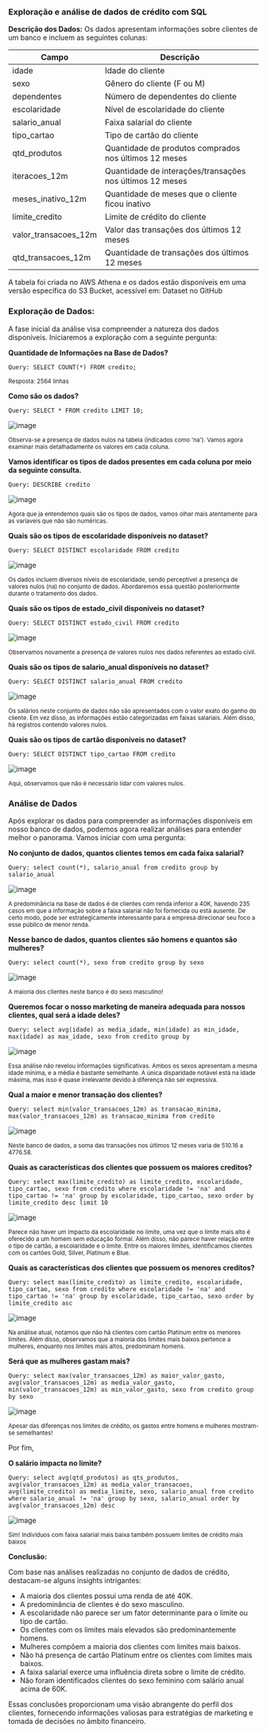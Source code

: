 ### Exploração e análise de dados de crédito com SQL

**Descrição dos Dados:**
Os dados apresentam informações sobre clientes de um banco e incluem as seguintes colunas:

| Campo                 | Descrição                                                |
|-----------------------|----------------------------------------------------------|
| idade                 | Idade do cliente                                         |
| sexo                  | Gênero do cliente (F ou M)                               |
| dependentes           | Número de dependentes do cliente                         |
| escolaridade          | Nível de escolaridade do cliente                         |
| salario_anual         | Faixa salarial do cliente                                |
| tipo_cartao           | Tipo de cartão do cliente                                |
| qtd_produtos          | Quantidade de produtos comprados nos últimos 12 meses    |
| iteracoes_12m         | Quantidade de interações/transações nos últimos 12 meses |
| meses_inativo_12m     | Quantidade de meses que o cliente ficou inativo          |
| limite_credito        | Limite de crédito do cliente                             |
| valor_transacoes_12m  | Valor das transações dos últimos 12 meses                |
| qtd_transacoes_12m    | Quantidade de transações dos últimos 12 meses            |


A tabela foi criada no AWS Athena e os dados estão disponíveis em uma versão específica do S3 Bucket, acessível em: Dataset no GitHub

### Exploração de Dados:
A fase inicial da análise visa compreender a natureza dos dados disponíveis. Iniciaremos a exploração com a seguinte pergunta:

**Quantidade de Informações na Base de Dados?**
```
Query: SELECT COUNT(*) FROM credito;
```
<sub>Resposta: 2564 linhas<sub>

**Como são os dados?**
```
Query: SELECT * FROM credito LIMIT 10;
```
![image](https://github.com/DLeyendecker/credit-analysis-exploration/assets/123911132/fd1eb22c-f918-457c-85a9-652d29c6f79a)

<sub>Observa-se a presença de dados nulos na tabela (indicados como 'na'). Vamos agora examinar mais detalhadamente os valores em cada coluna.<sub>

**Vamos identificar os tipos de dados presentes em cada coluna por meio da seguinte consulta.**
```
Query: DESCRIBE credito
```
![image](https://github.com/DLeyendecker/credit-analysis-exploration/assets/123911132/72addd94-88a1-4df6-b30c-9f995059f125)


<sub>Agora que ja entendemos quais são os tipos de dados, vamos olhar mais atentamente para as varíaveis que não são numéricas.<sub>

**Quais são os tipos de escolaridade disponíveis no dataset?**
```
Query: SELECT DISTINCT escolaridade FROM credito
```
![image](https://github.com/DLeyendecker/credit-analysis-exploration/assets/123911132/c8ad8529-9ddf-4341-b69d-e756d9a3faa1)

<sub>Os dados incluem diversos níveis de escolaridade, sendo perceptível a presença de valores nulos (na) no conjunto de dados. Abordaremos essa questão posteriormente durante o tratamento dos dados.<sub>

**Quais são os tipos de estado_civil disponíveis no dataset?**
```
Query: SELECT DISTINCT estado_civil FROM credito
```
![image](https://github.com/DLeyendecker/credit-analysis-exploration/assets/123911132/92d743ce-9a8c-4eb6-a164-c969d05878b6)

<sub>Observamos novamente a presença de valores nulos nos dados referentes ao estado civil.<sub>

**Quais são os tipos de salario_anual disponíveis no dataset?**
```
Query: SELECT DISTINCT salario_anual FROM credito
```
![image](https://github.com/DLeyendecker/credit-analysis-exploration/assets/123911132/d51d3d1a-42c3-4727-86bc-1f9546504f1e)

<sub>Os salários neste conjunto de dados não são apresentados com o valor exato do ganho do cliente. Em vez disso, as informações estão categorizadas em faixas salariais. Além disso, há registros contendo valores nulos.<sub>

**Quais são os tipos de cartão disponíveis no dataset?**
```
Query: SELECT DISTINCT tipo_cartao FROM credito
```
![image](https://github.com/DLeyendecker/credit-analysis-exploration/assets/123911132/f7523c88-2e0a-4852-b444-edb4efda5990)

<sub>Aqui, observamos que não é necessário lidar com valores nulos.<sub>

### Análise de Dados

Após explorar os dados para compreender as informações disponíveis em nosso banco de dados, podemos agora realizar análises para entender melhor o panorama. Vamos iniciar com uma pergunta: 

**No conjunto de dados, quantos clientes temos em cada faixa salarial?**
```
Query: select count(*), salario_anual from credito group by salario_anual
```
![image](https://github.com/DLeyendecker/credit-analysis-exploration/assets/123911132/94d4e0e8-dc83-4206-811e-ada6b2a07e23)

<sub>A predominância na base de dados é de clientes com renda inferior a 40K, havendo 235 casos em que a informação sobre a faixa salarial não foi fornecida ou está ausente. De certo modo, pode ser estrategicamente interessante para a empresa direcionar seu foco a esse público de menor renda.<sub>

**Nesse banco de dados, quantos clientes são homens e quantos são mulheres?**
```
Query: select count(*), sexo from credito group by sexo
```
![image](https://github.com/DLeyendecker/credit-analysis-exploration/assets/123911132/78f1af32-5497-4998-a37f-0fd3f4f17c95)

<sub>A maioria dos clientes neste banco é do sexo masculino!<sub>

**Queremos focar o nosso marketing de maneira adequada para nossos clientes, qual será a idade deles?**
```
Query: select avg(idade) as media_idade, min(idade) as min_idade, max(idade) as max_idade, sexo from credito group by
```
![image](https://github.com/DLeyendecker/credit-analysis-exploration/assets/123911132/16c006d1-962c-4022-8b97-a7d71e0ec6bd)

<sub>Essa análise não revelou informações significativas. Ambos os sexos apresentam a mesma idade mínima, e a média é bastante semelhante. A única disparidade notável está na idade máxima, mas isso é quase irrelevante devido à diferença não ser expressiva.<sub>

**Qual a maior e menor transação dos clientes?**
```
Query: select min(valor_transacoes_12m) as transacao_minima, max(valor_transacoes_12m) as transacao_minima from credito
```
![image](https://github.com/DLeyendecker/credit-analysis-exploration/assets/123911132/3bda6071-f540-4c65-9042-bb3883f39722)

<sub>Neste banco de dados, a soma das transações nos últimos 12 meses varia de 510.16 a 4776.58.<sub>

**Quais as características dos clientes que possuem os maiores creditos?**
```
Query: select max(limite_credito) as limite_credito, escolaridade, tipo_cartao, sexo from credito where escolaridade != 'na' and tipo_cartao != 'na' group by escolaridade, tipo_cartao, sexo order by limite_credito desc limit 10
```
![image](https://github.com/DLeyendecker/credit-analysis-exploration/assets/123911132/2c8c2bd1-076a-48e3-a592-0c7764b0162e)

<sub>Parece não haver um impacto da escolaridade no limite, uma vez que o limite mais alto é oferecido a um homem sem educação formal. Além disso, não parece haver relação entre o tipo de cartão, a escolaridade e o limite. Entre os maiores limites, identificamos clientes com os cartões Gold, Silver, Platinum e Blue.<sub>

**Quais as características dos clientes que possuem os menores creditos?**
```
Query: select max(limite_credito) as limite_credito, escolaridade, tipo_cartao, sexo from credito where escolaridade != 'na' and tipo_cartao != 'na' group by escolaridade, tipo_cartao, sexo order by limite_credito asc
```
![image](https://github.com/DLeyendecker/credit-analysis-exploration/assets/123911132/5838f508-4f93-4d94-ab1e-1d54684f80ca)

<sub>Na análise atual, notamos que não há clientes com cartão Platinum entre os menores limites. Além disso, observamos que a maioria dos limites mais baixos pertence a mulheres, enquanto nos limites mais altos, predominam homens.<sub>

**Será que as mulheres gastam mais?**
```
Query: select max(valor_transacoes_12m) as maior_valor_gasto, avg(valor_transacoes_12m) as media_valor_gasto, min(valor_transacoes_12m) as min_valor_gasto, sexo from credito group by sexo
```
![image](https://github.com/DLeyendecker/credit-analysis-exploration/assets/123911132/9981987e-89f5-4e9f-988e-0ae1632eb676)

<sub>Apesar das diferenças nos limites de crédito, os gastos entre homens e mulheres mostram-se semelhantes!<sub>

Por fim,

**O salário impacta no limite?**
```
Query: select avg(qtd_produtos) as qts_produtos, avg(valor_transacoes_12m) as media_valor_transacoes, avg(limite_credito) as media_limite, sexo, salario_anual from credito where salario_anual != 'na' group by sexo, salario_anual order by avg(valor_transacoes_12m) desc
```
![image](https://github.com/DLeyendecker/credit-analysis-exploration/assets/123911132/4774ae95-319e-478e-afd2-7d0e5c1f0d16)

<sub>Sim! Indivíduos com faixa salarial mais baixa também possuem limites de crédito mais baixos<sub>

**Conclusão:**

Com base nas análises realizadas no conjunto de dados de crédito, destacam-se alguns insights intrigantes:

- A maioria dos clientes possui uma renda de até 40K.
- A predominância de clientes é do sexo masculino.
- A escolaridade não parece ser um fator determinante para o limite ou tipo de cartão.
- Os clientes com os limites mais elevados são predominantemente homens.
- Mulheres compõem a maioria dos clientes com limites mais baixos.
- Não há presença de cartão Platinum entre os clientes com limites mais baixos.
- A faixa salarial exerce uma influência direta sobre o limite de crédito.
- Não foram identificados clientes do sexo feminino com salário anual acima de 60K.
  
Essas conclusões proporcionam uma visão abrangente do perfil dos clientes, fornecendo informações valiosas para estratégias de marketing e tomada de decisões no âmbito financeiro.










